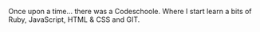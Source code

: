 Once upon a time... there was a Codeschoole. Where I start learn a bits of Ruby, JavaScript, HTML & CSS and GIT.
